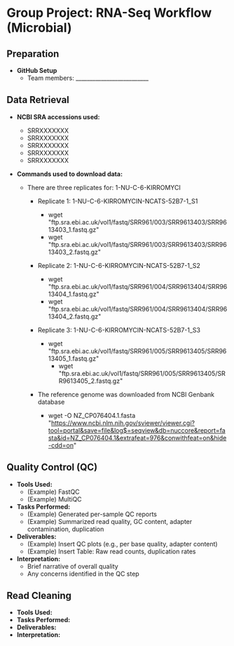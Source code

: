 # Group Project: RNA-Seq Workflow (Microbial)

## Preparation
- **GitHub Setup**
  - Team members: __________________________  

## Data Retrieval
- **NCBI SRA accessions used:**
  - SRRXXXXXXX
  - SRRXXXXXXX
  - SRRXXXXXXX
  - SRRXXXXXXX
  - SRRXXXXXXX

- **Commands used to download data:**

    -  There are three replicates for: 1-NU-C-6-KIRROMYCI 

        - Replicate 1: 1-NU-C-6-KIRROMYCIN-NCATS-52B7-1_S1
      	   - wget "ftp.sra.ebi.ac.uk/vol1/fastq/SRR961/003/SRR9613403/SRR9613403_1.fastq.gz"
      	   - wget "ftp.sra.ebi.ac.uk/vol1/fastq/SRR961/003/SRR9613403/SRR9613403_2.fastq.gz"
	
        - Replicate 2: 1-NU-C-6-KIRROMYCIN-NCATS-52B7-1_S2
	         - wget "ftp.sra.ebi.ac.uk/vol1/fastq/SRR961/004/SRR9613404/SRR9613404_1.fastq.gz"
           - wget "ftp.sra.ebi.ac.uk/vol1/fastq/SRR961/004/SRR9613404/SRR9613404_2.fastq.gz"

       -  Replicate 3: 1-NU-C-6-KIRROMYCIN-NCATS-52B7-1_S3
          -	wget "ftp.sra.ebi.ac.uk/vol1/fastq/SRR961/005/SRR9613405/SRR9613405_1.fastq.gz"
        	- wget "ftp.sra.ebi.ac.uk/vol1/fastq/SRR961/005/SRR9613405/SRR9613405_2.fastq.gz"

       - The reference genome was downloaded from NCBI Genbank database 
         - wget -O NZ_CP076404.1.fasta "https://www.ncbi.nlm.nih.gov/sviewer/viewer.cgi?tool=portal&save=file&log$=seqview&db=nuccore&report=fasta&id=NZ_CP076404.1&extrafeat=976&conwithfeat=on&hide-cdd=on"


## Quality Control (QC)
- **Tools Used:** 
  - (Example) FastQC
  - (Example) MultiQC
- **Tasks Performed:**  
  - (Example) Generated per-sample QC reports  
  - (Example) Summarized read quality, GC content, adapter contamination, duplication  
- **Deliverables:**  
  - (Example) Insert QC plots (e.g., per base quality, adapter content)  
  - (Example) Insert Table: Raw read counts, duplication rates  
- **Interpretation:**  
  - Brief narrative of overall quality  
  - Any concerns identified in the QC step  

## Read Cleaning
- **Tools Used:** 
- **Tasks Performed:**  
- **Deliverables:**  
- **Interpretation:**  

